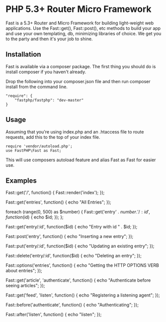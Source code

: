 # PHP 5.3+ Router Micro Framework

Fast is a 5.3+ Router and Micro Framework for building light-weight web applications. Use the Fast::get(), Fast::post(), etc methods to build your app and use your own templating, db, minimizing libraries of choice. We get you to the party and then it's your job to shine.

## Installation

Fast is available via a composer package. The first thing you should do is install composer if you haven't already.

Drop the following into your composer.json file and then run composer install from the command line.

	"require": {
		"fastphp/fastphp": "dev-master"
	}

## Usage

Assuming that you're using index.php and an .htaccess file to route requests, add this to the top of your index file.

	require 'vendor/autoload.php';
	use FastPHP\Fast as Fast;

This will use composers autoload feature and alias Fast as Fast for easier use.

## Examples

Fast::get('/', function() {
	Fast::render('index');
});

Fast::get('entries', function() {
	echo "All Entries";
});

foreach (range(0, 500) as $number) {
	Fast::get('entry' . $number . '/:id', function($id) {
		echo $id;
	});
};

Fast::get('entry/:id', function($id) {
	echo "Entry with id " . $id;
});

Fast::post('entry', function() {
	echo "Inserting a new entry";
});

Fast::put('entry/:id', function($id) {
	echo "Updating an existing entry";
});

Fast::delete('entry/:id', function($id) {
	echo "Deleting an entry";
});

Fast::options('entries', function() {
	echo "Getting the HTTP OPTIONS VERB about entries";
});

Fast::get('article', 'authenticate', function() {
	echo "Authenticate before seeing articles";
});

Fast::get('feed', 'listen', function() {
	echo "Registering a listening agent";
});

Fast::before('authenticate', function() {
	echo "Authenticating";
});

Fast::after('listen', function() {
	echo "listen";
});
